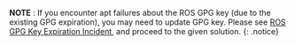 **NOTE** : If you encounter apt failures about the ROS GPG key (due to the existing GPG expiration), you may need to update GPG key. Please see [ROS GPG Key Expiration Incident](#https://discourse.ros.org/t/ros-gpg-key-expiration-incident/20669), and proceed to the given solution.
{: .notice} 
